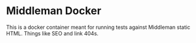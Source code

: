 # Middleman Docker

This is a docker container meant for running tests against Middleman static HTML. Things like SEO and link 404s.

